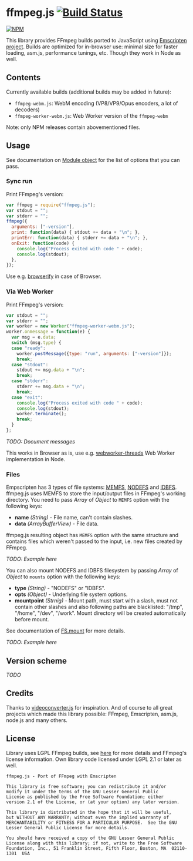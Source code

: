# ffmpeg.js [![Build Status](https://travis-ci.org/Kagami/ffmpeg.js.svg?branch=master)](https://travis-ci.org/Kagami/ffmpeg.js)

[![NPM](https://nodei.co/npm/ffmpeg.js.png?downloads=true)](https://www.npmjs.com/package/ffmpeg.js)

This library provides FFmpeg builds ported to JavaScript using [Emscripten project](https://github.com/kripken/emscripten). Builds are optimized for in-browser use: minimal size for faster loading, asm.js, performance tunings, etc. Though they work in Node as well.

## Contents

Currently available builds (additional builds may be added in future):

* `ffmpeg-webm.js`: WebM encoding (VP8/VP9/Opus encoders, a lot of decoders)
* `ffmpeg-worker-webm.js`: Web Worker version of the `ffmpeg-webm`

Note: only NPM releases contain abovementioned files.

## Usage

See documentation on [Module object](https://kripken.github.io/emscripten-site/docs/api_reference/module.html#affecting-execution) for the list of options that you can pass.

### Sync run

Print FFmpeg's version:

```js
var ffmpeg = require("ffmpeg.js");
var stdout = "";
var stderr = "";
ffmpeg({
  arguments: ["-version"],
  print: function(data) { stdout += data + "\n"; },
  printErr: function(data) { stderr += data + "\n"; },
  onExit: function(code) {
    console.log("Process exited with code " + code);
    console.log(stdout);
  },
});
```

Use e.g. [browserify](https://github.com/substack/node-browserify) in case of Browser.

### Via Web Worker

Print FFmpeg's version:

```js
var stdout = "";
var stderr = "";
var worker = new Worker("ffmpeg-worker-webm.js");
worker.onmessage = function(e) {
  var msg = e.data;
  switch (msg.type) {
  case "ready":
    worker.postMessage({type: "run", arguments: ["-version"]});
    break;
  case "stdout":
    stdout += msg.data + "\n";
    break;
  case "stderr":
    stderr += msg.data + "\n";
    break;
  case "exit":
    console.log("Process exited with code " + code);
    console.log(stdout);
    worker.terminate();
    break;
  }
};
```

*TODO: Document messages*

This works in Browser as is, use e.g. [webworker-threads](https://github.com/audreyt/node-webworker-threads) Web Worker implementation in Node.

### Files

Empscripten has 3 types of file systems: [MEMFS](https://kripken.github.io/emscripten-site/docs/api_reference/Filesystem-API.html#memfs), [NODEFS](https://kripken.github.io/emscripten-site/docs/api_reference/Filesystem-API.html#nodefs) and [IDBFS](https://kripken.github.io/emscripten-site/docs/api_reference/Filesystem-API.html#filesystem-api-idbfs). ffmpeg.js uses MEMFS to store the input/output files in FFmpeg's working directory. You need to pass *Array* of *Object* to `MEMFS` option with the following keys:
* **name** *(String)* - File name, can't contain slashes.
* **data** *(ArrayBufferView)* - File data.

ffmpeg.js resulting object has `MEMFS` option with the same structure and contains files which weren't passed to the input, i.e. new files created by FFmpeg.

*TODO: Example here*

You can also mount NODEFS and IDBFS filesystem by passing *Array* of *Object* to `mounts` option with the following keys:
* **type** *(String)* - "NODEFS" or "IDBFS".
* **opts** *(Object)* - Underlying file system options.
* **mountpoint** *(Strnig)* - Mount path, must start with a slash, must not contain other slashes and also following paths are blacklisted: "/tmp", "/home", "/dev", "/work". Mount directory will be created automatically before mount.

See documentation of [FS.mount](https://kripken.github.io/emscripten-site/docs/api_reference/Filesystem-API.html#FS.mount) for more details.

*TODO: Example here*

## Version scheme

*TODO*

## Credits

Thanks to [videoconverter.js](https://bgrins.github.io/videoconverter.js/) for inspiration. And of course to all great projects which made this library possible: FFmpeg, Emscripten, asm.js, node.js and many others.

## License

Library uses LGPL FFmpeg builds, see [here](https://www.ffmpeg.org/legal.html) for more details and FFmpeg's license information. Own library code licensed under LGPL 2.1 or later as well.

```
ffmpeg.js - Port of FFmpeg with Emscripten

This library is free software; you can redistribute it and/or
modify it under the terms of the GNU Lesser General Public
License as published by the Free Software Foundation; either
version 2.1 of the License, or (at your option) any later version.

This library is distributed in the hope that it will be useful,
but WITHOUT ANY WARRANTY; without even the implied warranty of
MERCHANTABILITY or FITNESS FOR A PARTICULAR PURPOSE.  See the GNU
Lesser General Public License for more details.

You should have received a copy of the GNU Lesser General Public
License along with this library; if not, write to the Free Software
Foundation, Inc., 51 Franklin Street, Fifth Floor, Boston, MA  02110-1301  USA
```
